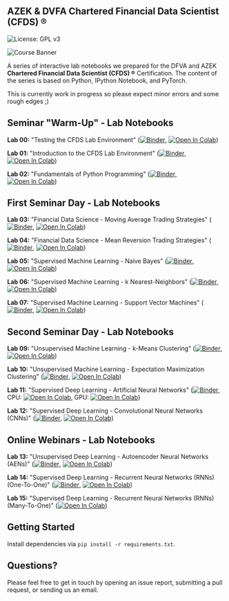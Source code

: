 ## AZEK & DVFA Chartered Financial Data Scientist (CFDS) &reg;

![License: GPL v3](https://img.shields.io/badge/License-GPLv3-blue.svg)

![Course Banner](https://github.com/financial-data-science/CFDS-Notebooks/blob/main/banner.png)

A series of interactive lab notebooks we prepared for the DFVA and AZEK **Chartered Financial Data Scientist (CFDS) &reg;** Certification. The content of the series is based on Python, IPython Notebook, and PyTorch.

This is currently work in progress so please expect minor errors and some rough edges ;)

## Seminar "Warm-Up" - Lab Notebooks

**Lab 00:** "Testing the CFDS Lab Environment" ([![Binder](https://mybinder.org/badge_logo.svg)](https://mybinder.org/v2/gh/financial-data-science/CFDS-Notebooks/master?filepath=lab_00%2Fcfds_lab_00.ipynb), [![Open In Colab](https://colab.research.google.com/assets/colab-badge.svg)](https://colab.research.google.com/github/financial-data-science/CFDS-Notebooks/blob/master/lab_00/cfds_colab_00.ipynb))

**Lab 01:** "Introduction to the CFDS Lab Environment" ([![Binder](https://mybinder.org/badge_logo.svg)](https://mybinder.org/v2/gh/financial-data-science/CFDS-Notebooks/master?filepath=lab_01%2Fcfds_lab_01.ipynb), [![Open In Colab](https://colab.research.google.com/assets/colab-badge.svg)](https://colab.research.google.com/github/financial-data-science/CFDS-Notebooks/blob/master/lab_01/cfds_colab_01.ipynb))

**Lab 02:** "Fundamentals of Python Programming" ([![Binder](https://mybinder.org/badge_logo.svg)](https://mybinder.org/v2/gh/financial-data-science/CFDS-Notebooks/master?filepath=lab_02%2Fcfds_lab_02.ipynb), [![Open In Colab](https://colab.research.google.com/assets/colab-badge.svg)](https://colab.research.google.com/github/financial-data-science/CFDS-Notebooks/blob/master/lab_02/cfds_colab_02.ipynb))

## First Seminar Day - Lab Notebooks

**Lab 03:** "Financial Data Science - Moving Average Trading Strategies" ([![Binder](https://mybinder.org/badge_logo.svg)](https://mybinder.org/v2/gh/financial-data-science/CFDS-Notebooks/master?filepath=lab_03%2Fcfds_lab_03.ipynb), [![Open In Colab](https://colab.research.google.com/assets/colab-badge.svg)](https://colab.research.google.com/github/financial-data-science/CFDS-Notebooks/blob/master/lab_03/cfds_colab_03.ipynb))

**Lab 04:** "Financial Data Science - Mean Reversion Trading Strategies" ([![Binder](https://mybinder.org/badge_logo.svg)](https://mybinder.org/v2/gh/financial-data-science/CFDS-Notebooks/master?filepath=lab_04%2Fcfds_lab_04.ipynb), [![Open In Colab](https://colab.research.google.com/assets/colab-badge.svg)](https://colab.research.google.com/github/financial-data-science/CFDS-Notebooks/blob/master/lab_04/cfds_colab_04.ipynb))

**Lab 05:** "Supervised Machine Learning - Naive Bayes" ([![Binder](https://mybinder.org/badge_logo.svg)](https://mybinder.org/v2/gh/financial-data-science/CFDS-Notebooks/master?filepath=lab_05%2Fcfds_lab_05.ipynb), [![Open In Colab](https://colab.research.google.com/assets/colab-badge.svg)](https://colab.research.google.com/github/financial-data-science/CFDS-Notebooks/blob/master/lab_05/cfds_colab_05.ipynb))

**Lab 06:** "Supervised Machine Learning - k Nearest-Neighbors" ([![Binder](https://mybinder.org/badge_logo.svg)](https://mybinder.org/v2/gh/financial-data-science/CFDS-Notebooks/master?filepath=lab_06%2Fcfds_lab_06.ipynb), [![Open In Colab](https://colab.research.google.com/assets/colab-badge.svg)](https://colab.research.google.com/github/financial-data-science/CFDS-Notebooks/blob/master/lab_06/cfds_colab_06.ipynb))

**Lab 07:** "Supervised Machine Learning - Support Vector Machines" ([![Binder](https://mybinder.org/badge_logo.svg)](https://mybinder.org/v2/gh/financial-data-science/CFDS-Notebooks/master?filepath=lab_07%2Fcfds_lab_07.ipynb), [![Open In Colab](https://colab.research.google.com/assets/colab-badge.svg)](https://colab.research.google.com/github/financial-data-science/CFDS-Notebooks/blob/master/lab_07/cfds_colab_07.ipynb))

## Second Seminar Day - Lab Notebooks

**Lab 09:** "Unsupervised Machine Learning - k-Means Clustering" ([![Binder](https://mybinder.org/badge_logo.svg)](https://mybinder.org/v2/gh/financial-data-science/CFDS-Notebooks/master?filepath=lab_09%2Fcfds_lab_09.ipynb), [![Open In Colab](https://colab.research.google.com/assets/colab-badge.svg)](https://colab.research.google.com/github/financial-data-science/CFDS-Notebooks/blob/master/lab_09/cfds_colab_09.ipynb))

**Lab 10:** "Unsupervised Machine Learning - Expectation Maximization Clustering" ([![Binder](https://mybinder.org/badge_logo.svg)](https://mybinder.org/v2/gh/financial-data-science/CFDS-Notebooks/master?filepath=lab_10%2Fcfds_lab_10.ipynb), [![Open In Colab](https://colab.research.google.com/assets/colab-badge.svg)](https://colab.research.google.com/github/financial-data-science/CFDS-Notebooks/blob/master/lab_10/cfds_colab_10.ipynb))

**Lab 11:** "Supervised Deep Learning - Artificial Neural Networks" ([![Binder](https://mybinder.org/badge_logo.svg)](https://mybinder.org/v2/gh/financial-data-science/CFDS-Notebooks/master?filepath=lab_11%2Fcfds_lab_11.ipynb), CPU: [![Open In Colab](https://colab.research.google.com/assets/colab-badge.svg)](https://colab.research.google.com/github/financial-data-science/CFDS-Notebooks/blob/master/lab_11/cfds_colab_11.ipynb), GPU: [![Open In Colab](https://colab.research.google.com/assets/colab-badge.svg)](https://colab.research.google.com/github/financial-data-science/CFDS-Notebooks/blob/master/lab_11/cfds_colab_11_gpu.ipynb))

**Lab 12:** "Supervised Deep Learning - Convolutional Neural Networks (CNNs)" ([![Binder](https://mybinder.org/badge_logo.svg)](https://mybinder.org/v2/gh/financial-data-science/CFDS-Notebooks/master?filepath=lab_12%2Fcfds_lab_12.ipynb), [![Open In Colab](https://colab.research.google.com/assets/colab-badge.svg)](https://colab.research.google.com/github/financial-data-science/CFDS-Notebooks/blob/master/lab_12/cfds_colab_12.ipynb))

## Online Webinars - Lab Notebooks

**Lab 13:** "Unsupervised Deep Learning - Autoencoder Neural Networks (AENs)" ([![Binder](https://mybinder.org/badge_logo.svg)](https://mybinder.org/v2/gh/financial-data-science/CFDS-Notebooks/master?filepath=lab_13%2Fcfds_lab_13.ipynb), [![Open In Colab](https://colab.research.google.com/assets/colab-badge.svg)](https://colab.research.google.com/github/financial-data-science/CFDS-Notebooks/blob/master/lab_13/cfds_colab_13.ipynb))

**Lab 14:** "Supervised Deep Learning - Recurrent Neural Networks (RNNs) (One-To-One)" ([![Binder](https://mybinder.org/badge_logo.svg)](https://mybinder.org/v2/gh/financial-data-science/CFDS-Notebooks/master?filepath=lab_14%2Fcfds_lab_14.ipynb), [![Open In Colab](https://colab.research.google.com/assets/colab-badge.svg)](https://colab.research.google.com/github/financial-data-science/CFDS-Notebooks/blob/master/lab_14/cfds_colab_14.ipynb))

**Lab 15:** "Supervised Deep Learning - Recurrent Neural Networks (RNNs) (Many-To-One)" ([![Open In Colab](https://colab.research.google.com/assets/colab-badge.svg)](https://colab.research.google.com/github/financial-data-science/CFDS-Notebooks/blob/master/lab_15/cfds_colab_15.ipynb))

<!--

(more lab notebooks to be published ...)

-->

## Getting Started

Install dependencies via `pip install -r requirements.txt`.

## Questions?

Please feel free to get in touch by opening an issue report, submitting a pull request, or sending us an email.
